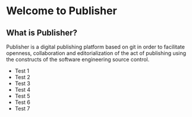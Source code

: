 Welcome to Publisher
====================

What is Publisher?
------------------

Publisher is a digital publishing platform based on git in order to facilitate openness, collaboration and editorialization of the act of publishing using the constructs of the software engineering source control.

* Test 1  
* Test 2  
* Test 3
* Test 4
* Test 5
* Test 6
* Test 7
